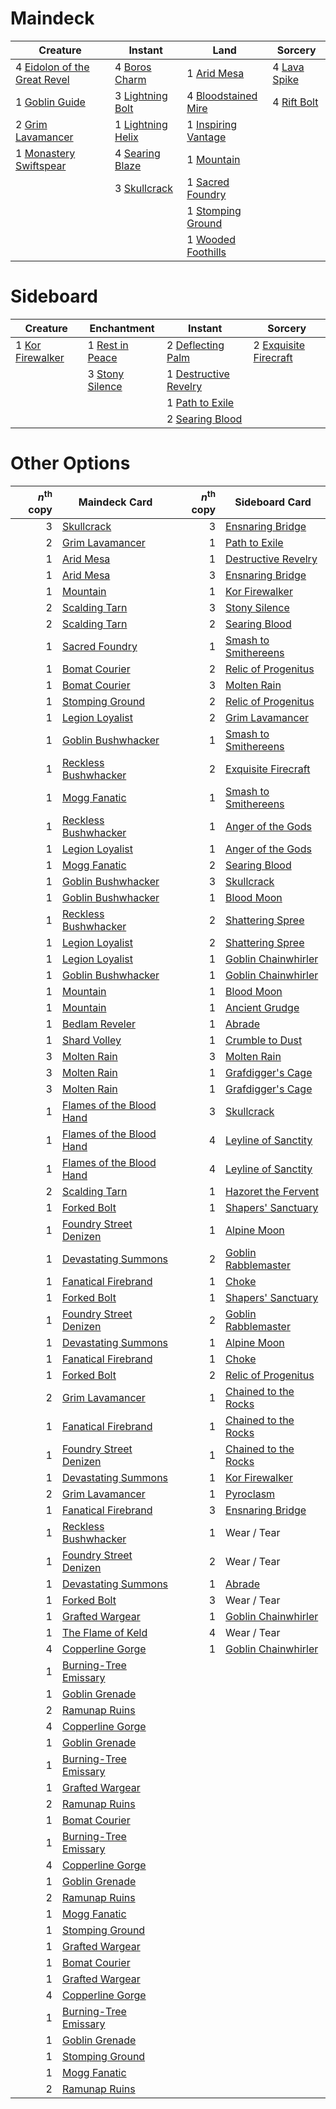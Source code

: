 
# Maindeck

|                                               Creature                                                |                                         Instant                                          |                                             Land                                             |                                        Sorcery                                        |
|-------------------------------------------------------------------------------------------------------|------------------------------------------------------------------------------------------|----------------------------------------------------------------------------------------------|---------------------------------------------------------------------------------------|
|4 [Eidolon of the Great Revel](http://gatherer.wizards.com/Pages/Card/Details.aspx?multiverseid=442117)|4 [Boros Charm](http://gatherer.wizards.com/Pages/Card/Details.aspx?multiverseid=442188)  |1 [Arid Mesa](http://gatherer.wizards.com/Pages/Card/Details.aspx?multiverseid=426054)        |4 [Lava Spike](http://gatherer.wizards.com/Pages/Card/Details.aspx?multiverseid=370409)|
|1 [Goblin Guide](http://gatherer.wizards.com/Pages/Card/Details.aspx?multiverseid=None)                |3 [Lightning Bolt](http://gatherer.wizards.com/Pages/Card/Details.aspx?multiverseid=None) |4 [Bloodstained Mire](http://gatherer.wizards.com/Pages/Card/Details.aspx?multiverseid=None)  |4 [Rift Bolt](http://gatherer.wizards.com/Pages/Card/Details.aspx?multiverseid=None)   |
|2 [Grim Lavamancer](http://gatherer.wizards.com/Pages/Card/Details.aspx?multiverseid=None)             |1 [Lightning Helix](http://gatherer.wizards.com/Pages/Card/Details.aspx?multiverseid=None)|1 [Inspiring Vantage](http://gatherer.wizards.com/Pages/Card/Details.aspx?multiverseid=417819)|                                                                                       |
|1 [Monastery Swiftspear](http://gatherer.wizards.com/Pages/Card/Details.aspx?multiverseid=438706)      |4 [Searing Blaze](http://gatherer.wizards.com/Pages/Card/Details.aspx?multiverseid=None)  |1 [Mountain](http://gatherer.wizards.com/Pages/Card/Details.aspx?multiverseid=439604)         |                                                                                       |
|                                                                                                       |3 [Skullcrack](http://gatherer.wizards.com/Pages/Card/Details.aspx?multiverseid=366238)   |1 [Sacred Foundry](http://gatherer.wizards.com/Pages/Card/Details.aspx?multiverseid=405106)   |                                                                                       |
|                                                                                                       |                                                                                          |1 [Stomping Ground](http://gatherer.wizards.com/Pages/Card/Details.aspx?multiverseid=405110)  |                                                                                       |
|                                                                                                       |                                                                                          |1 [Wooded Foothills](http://gatherer.wizards.com/Pages/Card/Details.aspx?multiverseid=None)   |                                                                                       |


# Sideboard

|                                        Creature                                         |                                       Enchantment                                        |                                            Instant                                             |                                           Sorcery                                            |
|-----------------------------------------------------------------------------------------|------------------------------------------------------------------------------------------|------------------------------------------------------------------------------------------------|----------------------------------------------------------------------------------------------|
|1 [Kor Firewalker](http://gatherer.wizards.com/Pages/Card/Details.aspx?multiverseid=None)|1 [Rest in Peace](http://gatherer.wizards.com/Pages/Card/Details.aspx?multiverseid=442021)|2 [Deflecting Palm](http://gatherer.wizards.com/Pages/Card/Details.aspx?multiverseid=None)      |2 [Exquisite Firecraft](http://gatherer.wizards.com/Pages/Card/Details.aspx?multiverseid=None)|
|                                                                                         |3 [Stony Silence](http://gatherer.wizards.com/Pages/Card/Details.aspx?multiverseid=425850)|1 [Destructive Revelry](http://gatherer.wizards.com/Pages/Card/Details.aspx?multiverseid=373351)|                                                                                              |
|                                                                                         |                                                                                          |1 [Path to Exile](http://gatherer.wizards.com/Pages/Card/Details.aspx?multiverseid=None)        |                                                                                              |
|                                                                                         |                                                                                          |2 [Searing Blood](http://gatherer.wizards.com/Pages/Card/Details.aspx?multiverseid=378483)      |                                                                                              |


# Other Options

|*n*<sup>th</sup> copy|                                           Maindeck Card                                           |*n*<sup>th</sup> copy|                                        Sideboard Card                                         |
|--------------------:|---------------------------------------------------------------------------------------------------|--------------------:|-----------------------------------------------------------------------------------------------|
|                    3|[Skullcrack](http://gatherer.wizards.com/Pages/Card/Details.aspx?multiverseid=366238)              |                    3|[Ensnaring Bridge](http://gatherer.wizards.com/Pages/Card/Details.aspx?multiverseid=442213)    |
|                    2|[Grim Lavamancer](http://gatherer.wizards.com/Pages/Card/Details.aspx?multiverseid=None)           |                    1|[Path to Exile](http://gatherer.wizards.com/Pages/Card/Details.aspx?multiverseid=None)         |
|                    1|[Arid Mesa](http://gatherer.wizards.com/Pages/Card/Details.aspx?multiverseid=426054)               |                    1|[Destructive Revelry](http://gatherer.wizards.com/Pages/Card/Details.aspx?multiverseid=373351) |
|                    1|[Arid Mesa](http://gatherer.wizards.com/Pages/Card/Details.aspx?multiverseid=426054)               |                    3|[Ensnaring Bridge](http://gatherer.wizards.com/Pages/Card/Details.aspx?multiverseid=442213)    |
|                    1|[Mountain](http://gatherer.wizards.com/Pages/Card/Details.aspx?multiverseid=439604)                |                    1|[Kor Firewalker](http://gatherer.wizards.com/Pages/Card/Details.aspx?multiverseid=None)        |
|                    2|[Scalding Tarn](http://gatherer.wizards.com/Pages/Card/Details.aspx?multiverseid=426069)           |                    3|[Stony Silence](http://gatherer.wizards.com/Pages/Card/Details.aspx?multiverseid=425850)       |
|                    2|[Scalding Tarn](http://gatherer.wizards.com/Pages/Card/Details.aspx?multiverseid=426069)           |                    2|[Searing Blood](http://gatherer.wizards.com/Pages/Card/Details.aspx?multiverseid=378483)       |
|                    1|[Sacred Foundry](http://gatherer.wizards.com/Pages/Card/Details.aspx?multiverseid=405106)          |                    1|[Smash to Smithereens](http://gatherer.wizards.com/Pages/Card/Details.aspx?multiverseid=None)  |
|                    1|[Bomat Courier](http://gatherer.wizards.com/Pages/Card/Details.aspx?multiverseid=417772)           |                    2|[Relic of Progenitus](http://gatherer.wizards.com/Pages/Card/Details.aspx?multiverseid=205326) |
|                    1|[Bomat Courier](http://gatherer.wizards.com/Pages/Card/Details.aspx?multiverseid=417772)           |                    3|[Molten Rain](http://gatherer.wizards.com/Pages/Card/Details.aspx?multiverseid=425928)         |
|                    1|[Stomping Ground](http://gatherer.wizards.com/Pages/Card/Details.aspx?multiverseid=405110)         |                    2|[Relic of Progenitus](http://gatherer.wizards.com/Pages/Card/Details.aspx?multiverseid=205326) |
|                    1|[Legion Loyalist](http://gatherer.wizards.com/Pages/Card/Details.aspx?multiverseid=366348)         |                    2|[Grim Lavamancer](http://gatherer.wizards.com/Pages/Card/Details.aspx?multiverseid=None)       |
|                    1|[Goblin Bushwhacker](http://gatherer.wizards.com/Pages/Card/Details.aspx?multiverseid=177501)      |                    1|[Smash to Smithereens](http://gatherer.wizards.com/Pages/Card/Details.aspx?multiverseid=None)  |
|                    1|[Reckless Bushwhacker](http://gatherer.wizards.com/Pages/Card/Details.aspx?multiverseid=407626)    |                    2|[Exquisite Firecraft](http://gatherer.wizards.com/Pages/Card/Details.aspx?multiverseid=None)   |
|                    1|[Mogg Fanatic](http://gatherer.wizards.com/Pages/Card/Details.aspx?multiverseid=None)              |                    1|[Smash to Smithereens](http://gatherer.wizards.com/Pages/Card/Details.aspx?multiverseid=None)  |
|                    1|[Reckless Bushwhacker](http://gatherer.wizards.com/Pages/Card/Details.aspx?multiverseid=407626)    |                    1|[Anger of the Gods](http://gatherer.wizards.com/Pages/Card/Details.aspx?multiverseid=438682)   |
|                    1|[Legion Loyalist](http://gatherer.wizards.com/Pages/Card/Details.aspx?multiverseid=366348)         |                    1|[Anger of the Gods](http://gatherer.wizards.com/Pages/Card/Details.aspx?multiverseid=438682)   |
|                    1|[Mogg Fanatic](http://gatherer.wizards.com/Pages/Card/Details.aspx?multiverseid=None)              |                    2|[Searing Blood](http://gatherer.wizards.com/Pages/Card/Details.aspx?multiverseid=378483)       |
|                    1|[Goblin Bushwhacker](http://gatherer.wizards.com/Pages/Card/Details.aspx?multiverseid=177501)      |                    3|[Skullcrack](http://gatherer.wizards.com/Pages/Card/Details.aspx?multiverseid=366238)          |
|                    1|[Goblin Bushwhacker](http://gatherer.wizards.com/Pages/Card/Details.aspx?multiverseid=177501)      |                    1|[Blood Moon](http://gatherer.wizards.com/Pages/Card/Details.aspx?multiverseid=370419)          |
|                    1|[Reckless Bushwhacker](http://gatherer.wizards.com/Pages/Card/Details.aspx?multiverseid=407626)    |                    2|[Shattering Spree](http://gatherer.wizards.com/Pages/Card/Details.aspx?multiverseid=97233)     |
|                    1|[Legion Loyalist](http://gatherer.wizards.com/Pages/Card/Details.aspx?multiverseid=366348)         |                    2|[Shattering Spree](http://gatherer.wizards.com/Pages/Card/Details.aspx?multiverseid=97233)     |
|                    1|[Legion Loyalist](http://gatherer.wizards.com/Pages/Card/Details.aspx?multiverseid=366348)         |                    1|[Goblin Chainwhirler](http://gatherer.wizards.com/Pages/Card/Details.aspx?multiverseid=443017) |
|                    1|[Goblin Bushwhacker](http://gatherer.wizards.com/Pages/Card/Details.aspx?multiverseid=177501)      |                    1|[Goblin Chainwhirler](http://gatherer.wizards.com/Pages/Card/Details.aspx?multiverseid=443017) |
|                    1|[Mountain](http://gatherer.wizards.com/Pages/Card/Details.aspx?multiverseid=439604)                |                    1|[Blood Moon](http://gatherer.wizards.com/Pages/Card/Details.aspx?multiverseid=370419)          |
|                    1|[Mountain](http://gatherer.wizards.com/Pages/Card/Details.aspx?multiverseid=439604)                |                    1|[Ancient Grudge](http://gatherer.wizards.com/Pages/Card/Details.aspx?multiverseid=None)        |
|                    1|[Bedlam Reveler](http://gatherer.wizards.com/Pages/Card/Details.aspx?multiverseid=414415)          |                    1|[Abrade](http://gatherer.wizards.com/Pages/Card/Details.aspx?multiverseid=430772)              |
|                    1|[Shard Volley](http://gatherer.wizards.com/Pages/Card/Details.aspx?multiverseid=152837)            |                    1|[Crumble to Dust](http://gatherer.wizards.com/Pages/Card/Details.aspx?multiverseid=401850)     |
|                    3|[Molten Rain](http://gatherer.wizards.com/Pages/Card/Details.aspx?multiverseid=425928)             |                    3|[Molten Rain](http://gatherer.wizards.com/Pages/Card/Details.aspx?multiverseid=425928)         |
|                    3|[Molten Rain](http://gatherer.wizards.com/Pages/Card/Details.aspx?multiverseid=425928)             |                    1|[Grafdigger's Cage](http://gatherer.wizards.com/Pages/Card/Details.aspx?multiverseid=426046)   |
|                    3|[Molten Rain](http://gatherer.wizards.com/Pages/Card/Details.aspx?multiverseid=425928)             |                    1|[Grafdigger's Cage](http://gatherer.wizards.com/Pages/Card/Details.aspx?multiverseid=426046)   |
|                    1|[Flames of the Blood Hand](http://gatherer.wizards.com/Pages/Card/Details.aspx?multiverseid=234718)|                    3|[Skullcrack](http://gatherer.wizards.com/Pages/Card/Details.aspx?multiverseid=366238)          |
|                    1|[Flames of the Blood Hand](http://gatherer.wizards.com/Pages/Card/Details.aspx?multiverseid=234718)|                    4|[Leyline of Sanctity](http://gatherer.wizards.com/Pages/Card/Details.aspx?multiverseid=397677) |
|                    1|[Flames of the Blood Hand](http://gatherer.wizards.com/Pages/Card/Details.aspx?multiverseid=234718)|                    4|[Leyline of Sanctity](http://gatherer.wizards.com/Pages/Card/Details.aspx?multiverseid=397677) |
|                    2|[Scalding Tarn](http://gatherer.wizards.com/Pages/Card/Details.aspx?multiverseid=426069)           |                    1|[Hazoret the Fervent](http://gatherer.wizards.com/Pages/Card/Details.aspx?multiverseid=429886) |
|                    1|[Forked Bolt](http://gatherer.wizards.com/Pages/Card/Details.aspx?multiverseid=401702)             |                    1|[Shapers' Sanctuary](http://gatherer.wizards.com/Pages/Card/Details.aspx?multiverseid=435362)  |
|                    1|[Foundry Street Denizen](http://gatherer.wizards.com/Pages/Card/Details.aspx?multiverseid=438478)  |                    1|[Alpine Moon](http://gatherer.wizards.com/Pages/Card/Details.aspx?multiverseid=447264)         |
|                    1|[Devastating Summons](http://gatherer.wizards.com/Pages/Card/Details.aspx?multiverseid=194927)     |                    2|[Goblin Rabblemaster](http://gatherer.wizards.com/Pages/Card/Details.aspx?multiverseid=None)   |
|                    1|[Fanatical Firebrand](http://gatherer.wizards.com/Pages/Card/Details.aspx?multiverseid=439758)     |                    1|[Choke](http://gatherer.wizards.com/Pages/Card/Details.aspx?multiverseid=430685)               |
|                    1|[Forked Bolt](http://gatherer.wizards.com/Pages/Card/Details.aspx?multiverseid=401702)             |                    1|[Shapers' Sanctuary](http://gatherer.wizards.com/Pages/Card/Details.aspx?multiverseid=435362)  |
|                    1|[Foundry Street Denizen](http://gatherer.wizards.com/Pages/Card/Details.aspx?multiverseid=438478)  |                    2|[Goblin Rabblemaster](http://gatherer.wizards.com/Pages/Card/Details.aspx?multiverseid=None)   |
|                    1|[Devastating Summons](http://gatherer.wizards.com/Pages/Card/Details.aspx?multiverseid=194927)     |                    1|[Alpine Moon](http://gatherer.wizards.com/Pages/Card/Details.aspx?multiverseid=447264)         |
|                    1|[Fanatical Firebrand](http://gatherer.wizards.com/Pages/Card/Details.aspx?multiverseid=439758)     |                    1|[Choke](http://gatherer.wizards.com/Pages/Card/Details.aspx?multiverseid=430685)               |
|                    1|[Forked Bolt](http://gatherer.wizards.com/Pages/Card/Details.aspx?multiverseid=401702)             |                    2|[Relic of Progenitus](http://gatherer.wizards.com/Pages/Card/Details.aspx?multiverseid=205326) |
|                    2|[Grim Lavamancer](http://gatherer.wizards.com/Pages/Card/Details.aspx?multiverseid=None)           |                    1|[Chained to the Rocks](http://gatherer.wizards.com/Pages/Card/Details.aspx?multiverseid=373521)|
|                    1|[Fanatical Firebrand](http://gatherer.wizards.com/Pages/Card/Details.aspx?multiverseid=439758)     |                    1|[Chained to the Rocks](http://gatherer.wizards.com/Pages/Card/Details.aspx?multiverseid=373521)|
|                    1|[Foundry Street Denizen](http://gatherer.wizards.com/Pages/Card/Details.aspx?multiverseid=438478)  |                    1|[Chained to the Rocks](http://gatherer.wizards.com/Pages/Card/Details.aspx?multiverseid=373521)|
|                    1|[Devastating Summons](http://gatherer.wizards.com/Pages/Card/Details.aspx?multiverseid=194927)     |                    1|[Kor Firewalker](http://gatherer.wizards.com/Pages/Card/Details.aspx?multiverseid=None)        |
|                    2|[Grim Lavamancer](http://gatherer.wizards.com/Pages/Card/Details.aspx?multiverseid=None)           |                    1|[Pyroclasm](http://gatherer.wizards.com/Pages/Card/Details.aspx?multiverseid=None)             |
|                    1|[Fanatical Firebrand](http://gatherer.wizards.com/Pages/Card/Details.aspx?multiverseid=439758)     |                    3|[Ensnaring Bridge](http://gatherer.wizards.com/Pages/Card/Details.aspx?multiverseid=442213)    |
|                    1|[Reckless Bushwhacker](http://gatherer.wizards.com/Pages/Card/Details.aspx?multiverseid=407626)    |                    1|Wear / Tear                                                                                    |
|                    1|[Foundry Street Denizen](http://gatherer.wizards.com/Pages/Card/Details.aspx?multiverseid=438478)  |                    2|Wear / Tear                                                                                    |
|                    1|[Devastating Summons](http://gatherer.wizards.com/Pages/Card/Details.aspx?multiverseid=194927)     |                    1|[Abrade](http://gatherer.wizards.com/Pages/Card/Details.aspx?multiverseid=430772)              |
|                    1|[Forked Bolt](http://gatherer.wizards.com/Pages/Card/Details.aspx?multiverseid=401702)             |                    3|Wear / Tear                                                                                    |
|                    1|[Grafted Wargear](http://gatherer.wizards.com/Pages/Card/Details.aspx?multiverseid=50927)          |                    1|[Goblin Chainwhirler](http://gatherer.wizards.com/Pages/Card/Details.aspx?multiverseid=443017) |
|                    1|[The Flame of Keld](http://gatherer.wizards.com/Pages/Card/Details.aspx?multiverseid=443011)       |                    4|Wear / Tear                                                                                    |
|                    4|[Copperline Gorge](http://gatherer.wizards.com/Pages/Card/Details.aspx?multiverseid=209408)        |                    1|[Goblin Chainwhirler](http://gatherer.wizards.com/Pages/Card/Details.aspx?multiverseid=443017) |
|                    1|[Burning-Tree Emissary](http://gatherer.wizards.com/Pages/Card/Details.aspx?multiverseid=426032)   |                     |                                                                                               |
|                    1|[Goblin Grenade](http://gatherer.wizards.com/Pages/Card/Details.aspx?multiverseid=159731)          |                     |                                                                                               |
|                    2|[Ramunap Ruins](http://gatherer.wizards.com/Pages/Card/Details.aspx?multiverseid=430870)           |                     |                                                                                               |
|                    4|[Copperline Gorge](http://gatherer.wizards.com/Pages/Card/Details.aspx?multiverseid=209408)        |                     |                                                                                               |
|                    1|[Goblin Grenade](http://gatherer.wizards.com/Pages/Card/Details.aspx?multiverseid=159731)          |                     |                                                                                               |
|                    1|[Burning-Tree Emissary](http://gatherer.wizards.com/Pages/Card/Details.aspx?multiverseid=426032)   |                     |                                                                                               |
|                    1|[Grafted Wargear](http://gatherer.wizards.com/Pages/Card/Details.aspx?multiverseid=50927)          |                     |                                                                                               |
|                    2|[Ramunap Ruins](http://gatherer.wizards.com/Pages/Card/Details.aspx?multiverseid=430870)           |                     |                                                                                               |
|                    1|[Bomat Courier](http://gatherer.wizards.com/Pages/Card/Details.aspx?multiverseid=417772)           |                     |                                                                                               |
|                    1|[Burning-Tree Emissary](http://gatherer.wizards.com/Pages/Card/Details.aspx?multiverseid=426032)   |                     |                                                                                               |
|                    4|[Copperline Gorge](http://gatherer.wizards.com/Pages/Card/Details.aspx?multiverseid=209408)        |                     |                                                                                               |
|                    1|[Goblin Grenade](http://gatherer.wizards.com/Pages/Card/Details.aspx?multiverseid=159731)          |                     |                                                                                               |
|                    2|[Ramunap Ruins](http://gatherer.wizards.com/Pages/Card/Details.aspx?multiverseid=430870)           |                     |                                                                                               |
|                    1|[Mogg Fanatic](http://gatherer.wizards.com/Pages/Card/Details.aspx?multiverseid=None)              |                     |                                                                                               |
|                    1|[Stomping Ground](http://gatherer.wizards.com/Pages/Card/Details.aspx?multiverseid=405110)         |                     |                                                                                               |
|                    1|[Grafted Wargear](http://gatherer.wizards.com/Pages/Card/Details.aspx?multiverseid=50927)          |                     |                                                                                               |
|                    1|[Bomat Courier](http://gatherer.wizards.com/Pages/Card/Details.aspx?multiverseid=417772)           |                     |                                                                                               |
|                    1|[Grafted Wargear](http://gatherer.wizards.com/Pages/Card/Details.aspx?multiverseid=50927)          |                     |                                                                                               |
|                    4|[Copperline Gorge](http://gatherer.wizards.com/Pages/Card/Details.aspx?multiverseid=209408)        |                     |                                                                                               |
|                    1|[Burning-Tree Emissary](http://gatherer.wizards.com/Pages/Card/Details.aspx?multiverseid=426032)   |                     |                                                                                               |
|                    1|[Goblin Grenade](http://gatherer.wizards.com/Pages/Card/Details.aspx?multiverseid=159731)          |                     |                                                                                               |
|                    1|[Stomping Ground](http://gatherer.wizards.com/Pages/Card/Details.aspx?multiverseid=405110)         |                     |                                                                                               |
|                    1|[Mogg Fanatic](http://gatherer.wizards.com/Pages/Card/Details.aspx?multiverseid=None)              |                     |                                                                                               |
|                    2|[Ramunap Ruins](http://gatherer.wizards.com/Pages/Card/Details.aspx?multiverseid=430870)           |                     |                                                                                               |

